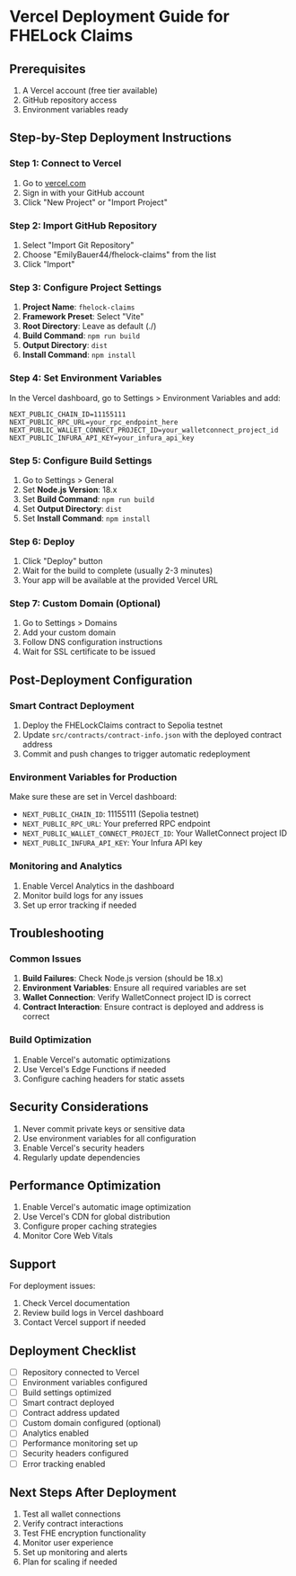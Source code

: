 # Vercel Deployment Guide for FHELock Claims

## Prerequisites

1. A Vercel account (free tier available)
2. GitHub repository access
3. Environment variables ready

## Step-by-Step Deployment Instructions

### Step 1: Connect to Vercel

1. Go to [vercel.com](https://vercel.com)
2. Sign in with your GitHub account
3. Click "New Project" or "Import Project"

### Step 2: Import GitHub Repository

1. Select "Import Git Repository"
2. Choose "EmilyBauer44/fhelock-claims" from the list
3. Click "Import"

### Step 3: Configure Project Settings

1. **Project Name**: `fhelock-claims`
2. **Framework Preset**: Select "Vite"
3. **Root Directory**: Leave as default (./)
4. **Build Command**: `npm run build`
5. **Output Directory**: `dist`
6. **Install Command**: `npm install`

### Step 4: Set Environment Variables

In the Vercel dashboard, go to Settings > Environment Variables and add:

```
NEXT_PUBLIC_CHAIN_ID=11155111
NEXT_PUBLIC_RPC_URL=your_rpc_endpoint_here
NEXT_PUBLIC_WALLET_CONNECT_PROJECT_ID=your_walletconnect_project_id
NEXT_PUBLIC_INFURA_API_KEY=your_infura_api_key
```

### Step 5: Configure Build Settings

1. Go to Settings > General
2. Set **Node.js Version**: 18.x
3. Set **Build Command**: `npm run build`
4. Set **Output Directory**: `dist`
5. Set **Install Command**: `npm install`

### Step 6: Deploy

1. Click "Deploy" button
2. Wait for the build to complete (usually 2-3 minutes)
3. Your app will be available at the provided Vercel URL

### Step 7: Custom Domain (Optional)

1. Go to Settings > Domains
2. Add your custom domain
3. Follow DNS configuration instructions
4. Wait for SSL certificate to be issued

## Post-Deployment Configuration

### Smart Contract Deployment

1. Deploy the FHELockClaims contract to Sepolia testnet
2. Update `src/contracts/contract-info.json` with the deployed contract address
3. Commit and push changes to trigger automatic redeployment

### Environment Variables for Production

Make sure these are set in Vercel dashboard:

- `NEXT_PUBLIC_CHAIN_ID`: 11155111 (Sepolia testnet)
- `NEXT_PUBLIC_RPC_URL`: Your preferred RPC endpoint
- `NEXT_PUBLIC_WALLET_CONNECT_PROJECT_ID`: Your WalletConnect project ID
- `NEXT_PUBLIC_INFURA_API_KEY`: Your Infura API key

### Monitoring and Analytics

1. Enable Vercel Analytics in the dashboard
2. Monitor build logs for any issues
3. Set up error tracking if needed

## Troubleshooting

### Common Issues

1. **Build Failures**: Check Node.js version (should be 18.x)
2. **Environment Variables**: Ensure all required variables are set
3. **Wallet Connection**: Verify WalletConnect project ID is correct
4. **Contract Interaction**: Ensure contract is deployed and address is correct

### Build Optimization

1. Enable Vercel's automatic optimizations
2. Use Vercel's Edge Functions if needed
3. Configure caching headers for static assets

## Security Considerations

1. Never commit private keys or sensitive data
2. Use environment variables for all configuration
3. Enable Vercel's security headers
4. Regularly update dependencies

## Performance Optimization

1. Enable Vercel's automatic image optimization
2. Use Vercel's CDN for global distribution
3. Configure proper caching strategies
4. Monitor Core Web Vitals

## Support

For deployment issues:
1. Check Vercel documentation
2. Review build logs in Vercel dashboard
3. Contact Vercel support if needed

## Deployment Checklist

- [ ] Repository connected to Vercel
- [ ] Environment variables configured
- [ ] Build settings optimized
- [ ] Smart contract deployed
- [ ] Contract address updated
- [ ] Custom domain configured (optional)
- [ ] Analytics enabled
- [ ] Performance monitoring set up
- [ ] Security headers configured
- [ ] Error tracking enabled

## Next Steps After Deployment

1. Test all wallet connections
2. Verify contract interactions
3. Test FHE encryption functionality
4. Monitor user experience
5. Set up monitoring and alerts
6. Plan for scaling if needed